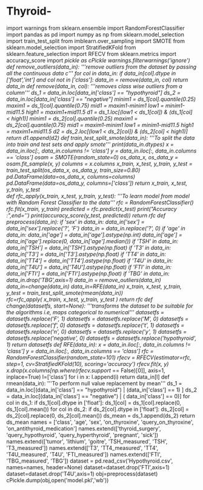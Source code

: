 # Thyroid-
import warnings
from sklearn.ensemble import RandomForestClassifier 
import pandas as pd
import numpy as np
from sklearn.model_selection import train_test_split
from imblearn.over_sampling import SMOTE
from sklearn.model_selection import StratifiedKFold
from sklearn.feature_selection import RFECV
from sklearn.metrics import accuracy_score
import _pickle as cPickle
warnings.filterwarnings('ignore')
def remove_outliers(data_in):
    '''remove outliers from the dataset by passing all the continuous data c'''
    for col in data_in:
        if data_in[col].dtype in ['float','int'] and col not in ['class']:
            data_in = remove(data_in, col)
    return data_in
def remove(data_in, col):
    '''removes class wise outliers from a column'''
    ds_1 = data_in.loc[data_in['class'] == "hypothyroid"]
    ds_2 = data_in.loc[data_in['class'] == "negative"]
    minim1 = ds_1[col].quantile(0.25)
    maxim1 = ds_1[col].quantile(0.75)
    mid1 = maxim1-minim1
    low1 = minim1-mid1*1.5
    high1 = maxim1+mid1*1.5
    d1 = ds_1.loc[(low1 < ds_1[col]) & (ds_1[col] < high1)]
    minim1 = ds_2[col].quantile(0.25)
    maxim1 = ds_2[col].quantile(0.75)
    mid1 = maxim1-minim1
    low1 = minim1-mid1*1.5
    high1 = maxim1+mid1*1.5
    d2 = ds_2.loc[(low1 < ds_2[col]) & (ds_2[col] < high1)]
    return d1.append(d2)
def train_test_split_smote(data_in):
    '''To split the data into train and test sets and apply smote'''
    print(data_in.dtypes)
    x = data_in.iloc[:, data_in.columns != 'class']
    y = data_in.iloc[:, data_in.columns == 'class']
    osam = SMOTE(random_state=0)
    os_data_x, os_data_y = osam.fit_sample(x, y)
    columns = x.columns
    x_train, x_test, y_train, y_test = train_test_split(os_data_x, os_data_y, train_size=0.80)
    pd.DataFrame(data=os_data_x, columns=columns)
    pd.DataFrame(data=os_data_y, columns=['class'])
    return  x_train, x_test, y_train, y_test  
def rfc_apply(x_train, x_test, y_train, y_test):
    '''To learn model from model with Random Forest Classifier to the data'''
    rfc = RandomForestClassifier()
    rfc.fit(x_train, y_train)
    predicted = rfc.predict(x_test)
    print("Accuracy :",end='')
    print(accuracy_score(y_test, predicted))
    return rfc
def preprocess(data_in):
    if 'sex' in data_in:
        data_in['sex'] = data_in['sex'].replace('?', 'F')
    data_in = data_in.replace('?', 0)
    if 'age' in data_in:
        data_in['age'] = data_in['age'].astype(np.int)
        data_in['age'] = data_in['age'].replace(0, data_in['age'].median())
    if 'TSH' in data_in:
        data_in['TSH'] = data_in['TSH'].astype(np.float)
    if 'T3' in data_in:
        data_in['T3'] = data_in['T3'].astype(np.float)
    if 'TT4' in data_in:
        data_in['TT4'] = data_in['TT4'].astype(np.float)
    if 'T4U' in data_in:
        data_in['T4U'] = data_in['T4U'].astype(np.float)
    if 'FTI' in data_in:
        data_in['FTI'] = data_in['FTI'].astype(np.float)
    if 'TBG' in data_in:
        data_in.drop('TBG',axis=1)
    data_in = remove_outliers(data_in)
    data_in=change(data_in)
    data_in=RFE(data_in)
    x_train, x_test, y_train, y_test = train_test_split_smote(rmean(data_in))  
    rfc=rfc_apply( x_train, x_test, y_train, y_test )
    return rfc
def change(datasetfs, start=None):
    '''transforms the dataset to be suitable for the algorithms i.e, maps categorical to numerical'''
    datasetfs = datasetfs.replace('F', 1)
    datasetfs = datasetfs.replace('M', 0)
    datasetfs = datasetfs.replace('f', 0)
    datasetfs = datasetfs.replace('t', 1)
    datasetfs = datasetfs.replace('n', 0)
    datasetfs = datasetfs.replace('y', 1)
    datasetfs = datasetfs.replace('negative', 0)
    datasetfs = datasetfs.replace('hypothyroid', 1)
    return datasetfs
def RFE(data_in):
    x = data_in.iloc[:, data_in.columns != 'class']
    y = data_in.iloc[:, data_in.columns == 'class']
    rfc = RandomForestClassifier(random_state=101)
    rfecv = RFECV(estimator=rfc, step=1, cv=StratifiedKFold(10), scoring='accuracy')
    rfecv.fit(x, y)        
    x.drop(x.columns[np.where(rfecv.support_ == False)[0]], axis=1, inplace=True)
    l=['class']
    for i in x:
        l.append(i)
    return data_in[l]
def rmean(data_in):
    '''To perform null value replacement by mean'''
    ds_1 = data_in.loc[(data_in['class'] == "hypothyroid")  |  (data_in['class'] == 1) ]
    ds_2 = data_in.loc[(data_in['class'] == "negative")  | ( data_in['class'] == 0)]
    for col in ds_1:
        if ds_1[col].dtype in ['float']:
            ds_1[col] = ds_1[col].replace(0, ds_1[col].mean())
    for col in ds_2:
        if ds_2[col].dtype in ['float']:
            ds_2[col] = ds_2[col].replace(0, ds_2[col].mean())
    ds_mean = ds_1.append(ds_2)
    return ds_mean
names = ['class', 'age', 'sex', 'on_thyroxine', 'query_on_thyroxine', 'on_antithyroid_medication']
names.extend(['thyroid_surgery', 'query_hypothyroid', 'query_hyperthyroid', 'pregnant', 'sick'])
names.extend(['tumor', 'lithium', 'goitre', 'TSH_measured', 'TSH', 'T3_measured'])
names.extend(['T3', 'TT4_measured', 'TT4', 'T4U_measured', 'T4U', 'FTI_measured'])
names.extend(['FTI', 'TBG_measured', 'TBG'])
dataset = pd.read_csv('Hypothyroid.csv', names=names, header=None)
dataset=dataset.drop('FTI',axis=1)
dataset=dataset.drop('T4U',axis=1)
obj=preprocess(dataset)
cPickle.dump(obj,open('model.pkl','wb'))
